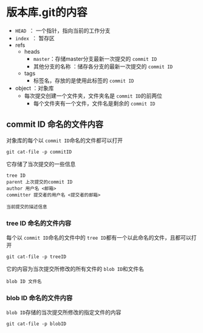 # 版本库.git的内容

- `HEAD `： 一个指针，指向当前的工作分支
- `index `： 暂存区
- refs
  - heads
    - `master`：存储master分支最新一次提交的 `commit ID`
    - 其他分支的名称 ：储存各分支的最新一次提交的 `commit ID`
  - tags
    - 标签名，存放的是使用此标签的 `commit ID`
- object ：对象库
  - 每次提交创建一个文件夹，文件夹名是 `commit ID`的前两位
    - 每个文件夹有一个文件，文件名是剩余的 `commit ID`

## commit ID 命名的文件内容

对象库的每个以 `commit ID`命名的文件都可以打开

```shell
git cat-file -p commitID
```

它存储了当次提交的一些信息

```git
tree ID
parent 上次提交的commit ID
author 用户名 <邮箱>
committer 提交者的用户名 <提交者的邮箱>

当前提交的描述信息
```

### tree ID 命名的文件内容

每个以 `commit ID`命名的文件中的 `tree ID`都有一个以此命名的文件，且都可以打开

```shell
git cat-file -p treeID
```

它的内容为当次提交所修改的所有文件的 `blob ID`和文件名

```shell
blob ID 文件名
```

### blob ID 命名的文件内容

`blob ID`存储的当次提交所修改的指定文件的内容

```shell
git cat-file -p blobID
```
